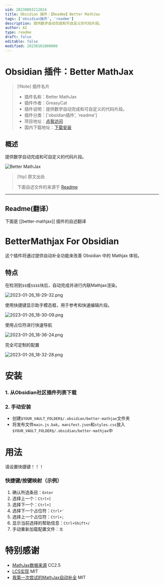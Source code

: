 ```yaml
---
uid: 20230803212024
title: Obsidian 插件：【Readme】Better MathJax
tags: ['obsidian插件', 'readme']
description: 提供数学自动完成和可自定义的代码片段。
author: AI
type: readme
draft: false
editable: false
modified: 20230101000000
---
```


# Obsidian 插件：Better MathJax

> [!Note] 插件名片
> - 插件名称：Better MathJax
> - 插件作者：GreasyCat
> - 插件说明：提供数学自动完成和可自定义的代码片段。
> - 插件分类：['obsidian插件', 'readme']
> - 项目地址：[点我访问](https://github.com/greasycat/BetterMathjax)
> - 国内下载地址：[下载安装](https://pkmer.cn/products/plugin/pluginMarket/?better-mathjax)

## 概述

提供数学自动完成和可自定义的代码片段。

![Better MathJax](https://cdn.pkmer.cn/covers/better-mathjax.png!pkmer)

> [!tip] 原文出处
> 
>下面自述文件的来源于 [Readme](https://ghproxy.net/https://raw.githubusercontent.com/greasycat/BetterMathjax/master/README.md)
> 

---

## Readme(翻译）

下面是 [[better-mathjax]] 插件的自述翻译



# BetterMathjax For Obsidian
这个插件将通过提供自动补全功能来改善 Obsidian 中的 Mathjax 体验。

## 特点
在检测到`$$`或`$$$$`块后，自动完成并进行内联Mathjax渲染。

![2023-01-26_18-29-32.png](https://s2.loli.net/2023/01/27/gCUNFnHspqAE8e7.png)

使用快捷键显示助手模态框，用于参考和快速编辑片段。

![2023-01-26_18-30-09.png](https://s2.loli.net/2023/01/27/J3QwytrSPloOYiK.png)

使用占位符进行快速导航

![2023-01-26_18-36-24.png](https://s2.loli.net/2023/01/27/GdQ7wLEYeA1Xtnl.png)

完全可定制的配置

![2023-01-26_18-32-28.png](https://s2.loli.net/2023/01/27/a25ItcnyXQJPMsS.png)

# 安装

### 1. 从Obsidian社区插件列表下载

### 2. 手动安装
- 创建`$YOUR_VAULT_FOLDER$/.obsidian/better-mathjax`文件夹
- 将发布文件`main.js.bak`，`manifest.json`和`styles.css`放入`$YOUR_VAULT_FOLDER$/.obsidian/better-mathjax`中

# 用法

请设置快捷键！！！

### 快捷键/按键映射（示例）

1. 确认所选条目：`Enter`
2. 选择上一个：`Ctrl+[`
3. 选择下一个：`Ctrl+]`
4. 选择下一个占位符：`Ctrl+'`
5. 选择上一个占位符：`Ctrl+;`
6. 显示当前选择的帮助信息：`Ctrl+Shift+/`
7. 手动重新加载配置文件：`无`

# 特别感谢
- [MathJax数据来源](https://www.onemathematicalcat.org/MathJaxDocumentation/TeXSyntax.htm) CC2.5
- [LCS实现](https://github.com/jeancroy/FuzzySearch) MIT
- [我第一次尝试的MathJax自动补全](https://github.com/greasycat/BetterLatexForObsidian) MIT



